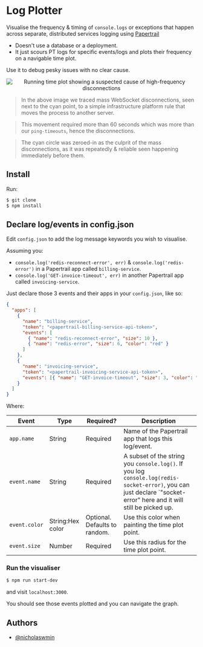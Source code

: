 # Log Plotter

Visualise the frequency & timing of `console.logs` or exceptions
that happen across separate, distributed services logging using [Papertrail][pt]

- Doesn't use a database or a deployment.  
- It just scours PT logs for specific events/logs and plots their frequency
  on a navigable time plot.

Use it to debug pesky issues with no clear cause.

<p align="center">
  <img alt="Running time plot showing a suspected cause of high-frequency disconnections" src="https://media4.giphy.com/media/v1.Y2lkPTc5MGI3NjExeTU1NjR4czUwaTY4ZWllNjA1YmRxM2w2andwdWF5eWM5bXNjZ2Z2cCZlcD12MV9pbnRlcm5hbF9naWZfYnlfaWQmY3Q9Zw/kbpkqUhZyjDptIYfAc/source.gif">
</p>

> In the above image we traced mass WebSocket disconnections,
seen next to the cyan point, to a simple infrastructure platform rule that moves
the process to another server.

> This movement required more than 60 seconds which was more than our
`ping-timeouts`, hence the disconnections.

> The cyan circle was zeroed-in as the culprit of the mass disconnections, as it
was repeatedly & reliable seen happening immediately before them.


## Install

Run:

```bash
$ git clone
$ npm install
```

## Declare log/events in config.json

Edit `config.json` to add the log message keywords you wish to visualise.   

Assuming you:

- `console.log('redis-reconnect-error', err)` & `console.log('redis-error')`
   in a Papertrail app called `billing-service`.
- `console.log('GET-invoice-timeout', err)` in another Papertrail app called
  `invoicing-service`.

Just declare those 3 events and their apps in your `config.json`, like so:

```json
{
  "apps": [
    {
      "name": "billing-service",
      "token": "<papertrail-billing-service-api-token>",
      "events": [
        { "name": "redis-reconnect-error", "size": 10 },
        { "name": "redis-error", "size": 6, "color": "red" }
      ]
    },
    {
      "name": "invoicing-service",
      "token": "<papertrail-invoicing-service-api-token>",
      "events": [{ "name": "GET-invoice-timeout", "size": 3, "color": "cyan" }]
    }
  ]
}
```

Where:

| Event | Type | Required? | Description |
|---|---|---|---|
| `app.name` | String | Required | Name of the Papertrail app that logs this log/event. |
| `event.name` | String | Required | A subset of the string you `console.log()`.    If you log `console.log(redis-socket-error)`,  you can just declare `"socket-error" here and it will still be picked up. |
| `event.color` | String:Hex color | Optional.  Defaults to random. | Use this color when painting the time plot point. |
| `event.size` | Number | Required | Use this radius for the time plot point. |

### Run the visualiser


```bash
$ npm run start-dev
```  

and visit `localhost:3000`.

You should see those events plotted and you can navigate the graph.

## Authors

- [@nicholaswmin](https://github.com/nicholaswmin)

[pt]: https://www.papertrail.com/
